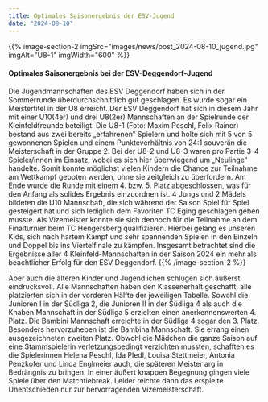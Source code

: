 ```yaml
---
title: Optimales Saisonergebnis der ESV-Jugend
date: "2024-08-10"
---
```


{{% image-section-2 imgSrc="images/news/post_2024-08-10_jugend.jpg" imgAlt="U8-1" imgWidth="600" %}}
#### Optimales Saisonergebnis bei der ESV-Deggendorf-Jugend

Die Jugendmannschaften des ESV Deggendorf haben sich in der Sommerrunde überdurchschnittlich gut geschlagen. Es wurde sogar ein Meistertitel in der U8 erreicht. Der ESV Deggendorf hat sich in diesem Jahr mit einer U10(4er) und drei U8(2er) Mannschaften an der Spielrunde der Kleinfeldfreunde beteiligt. Die U8-1 (Foto: Maxim Peschl, Felix Rainer) bestand aus zwei bereits „erfahrenen“ Spielern und holte sich mit 5 von 5 gewonnenen Spielen und einem Punkteverhältnis von 24:1 souverän die Meisterschaft in der Gruppe 2. Bei der U8-2 und U8-3 waren pro Partie 3-4 Spieler/innen im Einsatz, wobei es sich hier überwiegend um „Neulinge“ handelte. Somit konnte möglichst vielen Kindern die Chance zur Teilnahme am Wettkampf geboten werden, ohne sie zeitgleich zu überfordern. Am Ende wurde die Runde mit einem 4. bzw. 5. Platz abgeschlossen, was für den Anfang als solides Ergebnis einzuordnen ist. 4 Jungs und 2 Mädels bildeten die U10 Mannschaft, die sich während der Saison Spiel für Spiel gesteigert hat und sich lediglich dem Favoriten TC Eging geschlagen geben musste. Als Vizemeister konnte sie sich dennoch für die Teilnahme an dem Finalturnier beim TC Hengersberg qualifizieren. Hierbei gelang es unseren Kids, sich nach hartem Kampf und sehr spannenden Spielen in den Einzeln und Doppel bis ins Viertelfinale zu kämpfen. Insgesamt betrachtet sind die Ergebnisse aller 4 Kleinfeld-Mannschaften in der Saison 2024 ein mehr als beachtlicher Erfolg für den ESV Deggendorf.
{{% /image-section-2 %}}

Aber auch die älteren Kinder und Jugendlichen schlugen sich äußerst eindrucksvoll. Alle Mannschaften haben den Klassenerhalt geschafft, alle platzierten sich in der vorderen Hälfte der jeweiligen Tabelle. Sowohl die Junioren I in der Südliga 2, die Junioren II in der Südliga 4 als auch die Knaben Mannschaft in der Südliga 5 erzielten einen anerkennenswerten 4. Platz. Die Bambini Mannschaft erreichte in der Südliga 4 sogar den 3. Platz. Besonders hervorzuheben ist die Bambina Mannschaft. Sie errang einen ausgezeichneten zweiten Platz. Obwohl die Mädchen die ganze Saison auf eine Stammspielerin verletzungsbedingt verzichten mussten, schafften es die Spielerinnen Helena Peschl, Ida Pledl, Louisa Stettmeier, Antonia Penzkofer und Linda Englmeier auch, die späteren Meister arg in Bedrängnis zu bringen. In einer äußert knappen Begegnung gingen viele Spiele über den Matchtiebreak. Leider reichte dann das erspielte Unentschieden nur zur hervorragenden Vizemeisterschaft.
